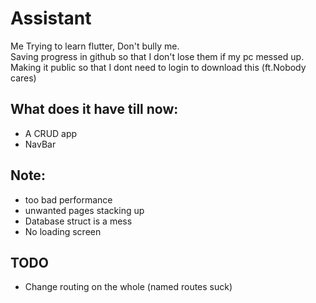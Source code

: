 # Assistant

Me Trying to learn flutter, Don't bully me.  
Saving progress in github so that I don't lose them if my pc messed up.  
Making it public so that I dont need to login to download this (ft.Nobody cares)  

## What does it have till now:
- A CRUD app
- NavBar

## Note:
- too bad performance
- unwanted pages stacking up
- Database struct is a mess
- No loading screen

## TODO
- Change routing on the whole (named routes suck)
